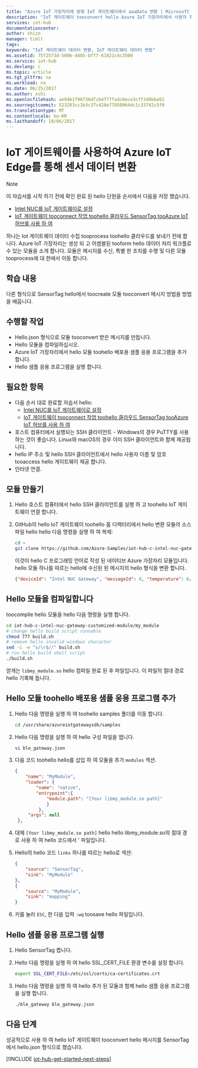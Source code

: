 ```yaml
---
title: "Azure IoT 가장자리에 맞춰 IoT 게이트웨이에서 aaaData 변환 | Microsoft Docs"
description: "IoT 게이트웨이 tooconvert hello Azure IoT 가장자리에서 사용자 지정 된 모듈을 통해 센서 데이터의 형식을 사용 합니다."
services: iot-hub
documentationcenter: 
author: shizn
manager: timlt
tags: 
keywords: "IoT 게이트웨이 데이터 변환, IoT 게이트웨이 데이터 변환"
ms.assetid: 75f2573d-500b-4405-bff7-61021c4c3500
ms.service: iot-hub
ms.devlang: c
ms.topic: article
ms.tgt_pltfrm: na
ms.workload: na
ms.date: 06/25/2017
ms.author: xshi
ms.openlocfilehash: ae94b1f96f36dfcb4f77fadc0ece3cff3d0bba91
ms.sourcegitcommit: 523283cc1b3c37c428e77850964dc1c33742c5f0
ms.translationtype: MT
ms.contentlocale: ko-KR
ms.lasthandoff: 10/06/2017
---
```

# <a name="use-iot-gateway-for-sensor-data-transformation-with-azure-iot-edge"></a>IoT 게이트웨이를 사용하여 Azure IoT Edge를 통해 센서 데이터 변환

> [!NOTE]
> 이 자습서를 시작 하기 전에 확인 완료 된 hello 단원을 순서에서 다음을 저장 했습니다.
> * [Intel NUC를 IoT 게이트웨이로 설정](iot-hub-gateway-kit-c-lesson1-set-up-nuc.md)
> * [IoT 게이트웨이 tooconnect 작업 toohello 클라우드 SensorTag tooAzure IoT 허브를 사용 하 여](iot-hub-gateway-kit-c-iot-gateway-connect-device-to-cloud.md)

하나는 Iot 게이트웨이 데이터 수집 tooprocess toohello 클라우드를 보내기 전에 합니다. Azure IoT 가장자리는 생성 되 고 어셈블된 tooform hello 데이터 처리 워크플로 수 있는 모듈을 소개 합니다. 모듈은 메시지를 수신, 특별 한 조치를 수행 및 다른 모듈 tooprocess에 대 한에서 이동 합니다.

## <a name="what-you-learn"></a>학습 내용

다른 형식으로 SensorTag hello에서 toocreate 모듈 tooconvert 메시지 방법을 방법을 배웁니다.

## <a name="what-you-do"></a>수행할 작업

* Hello.json 형식으로 모듈 tooconvert 받은 메시지를 만듭니다.
* Hello 모듈을 컴파일하십시오.
* Azure IoT 가장자리에서 hello 모듈 toohello 배포용 샘플 응용 프로그램을 추가 합니다.
* Hello 샘플 응용 프로그램을 실행 합니다.

## <a name="what-you-need"></a>필요한 항목

* 다음 순서 대로 완료할 자습서 hello:
  * [Intel NUC를 IoT 게이트웨이로 설정](iot-hub-gateway-kit-c-lesson1-set-up-nuc.md)
  * [IoT 게이트웨이 tooconnect 작업 toohello 클라우드 SensorTag tooAzure IoT 허브를 사용 하 여](iot-hub-gateway-kit-c-iot-gateway-connect-device-to-cloud.md)
* 호스트 컴퓨터에서 실행되는 SSH 클라이언트 - Windows의 경우 PuTTY를 사용하는 것이 좋습니다. Linux와 macOS의 경우 이미 SSH 클라이언트와 함께 제공됩니다.
* hello IP 주소 및 hello SSH 클라이언트에서 hello 사용자 이름 및 암호 tooaccess hello 게이트웨이 제공 합니다.
* 인터넷 연결.

## <a name="create-a-module"></a>모듈 만들기

1. Hello 호스트 컴퓨터에서 hello SSH 클라이언트를 실행 하 고 toohello IoT 게이트웨이 연결 합니다.
1. GitHub의 hello IoT 게이트웨이 toohello 홈 디렉터리에서 hello 변환 모듈의 소스 파일 hello hello 다음 명령을 실행 하 여 복제:

   ```bash
   cd ~
   git clone https://github.com/Azure-Samples/iot-hub-c-intel-nuc-gateway-customized-module.git
   ```

   이것이 hello C 프로그래밍 언어로 작성 된 네이티브 Azure 가장자리 모듈입니다. hello 모듈 하나를 따르는 hello에 수신된 된 메시지의 hello 형식을 변환 합니다.

   ```json
   {"deviceId": "Intel NUC Gateway", "messageId": 0, "temperature": 0.0}
   ```

## <a name="compile-hello-module"></a>Hello 모듈을 컴파일합니다

toocompile hello 모듈을 hello 다음 명령을 실행 합니다.

```bash
cd iot-hub-c-intel-nuc-gateway-customized-module/my_module
# change hello build script runnable
chmod 777 build.sh
# remove hello invalid windows character
sed -i -e "s/\r$//" build.sh
# run hello build shell script
./build.sh
```

얻게는 `libmy_module.so` hello 컴파일 완료 된 후 파일입니다. 이 파일의 절대 경로 hello 기록해 둡니다.

## <a name="add-hello-module-toohello-ble-sample-application"></a>Hello 모듈 toohello 배포용 샘플 응용 프로그램 추가

1. Hello 다음 명령을 실행 하 여 toohello samples 폴더를 이동 합니다.

   ```bash
   cd /usr/share/azureiotgatewaysdk/samples
   ```

1. Hello 다음 명령을 실행 하 여 hello 구성 파일을 엽니다.

   ```bash
   vi ble_gateway.json
   ```

1. 다음 코드 toohello hello를 삽입 하 여 모듈을 추가 `modules` 섹션.

   ```json
   {
       "name": "MyModule",
       "loader": {
           "name": "native",
           "entrypoint":{
               "module.path": "[Your libmy_module.so path]"
               }
            },
        "args": null
    },
    ```

1. 대체 `[Your libmy_module.so path]` hello hello libmy_module.so의 절대 경로 사용 하 여 hello 코드에서 ' 파일입니다.
1. Hello의 hello 코드 `links` 하나를 따르는 hello로 섹션:

   ```json
   {
       "source": "SensorTag",
       "sink": "MyModule"
   },
   {
       "source": "MyModule",
       "sink": "mapping"
   }
   ```

1. 키를 눌러 `ESC`, 한 다음 입력 `:wq` toosave hello 파일입니다.

## <a name="run-hello-sample-application"></a>Hello 샘플 응용 프로그램 실행

1. Hello SensorTag 켭니다.
1. Hello 다음 명령을 실행 하 여 hello SSL_CERT_FILE 환경 변수를 설정 합니다.

   ```bash
   export SSL_CERT_FILE=/etc/ssl/certs/ca-certificates.crt
   ```

1. Hello 다음 명령을 실행 하 여 hello 추가 된 모듈과 함께 hello 샘플 응용 프로그램을 실행 합니다.

   ```bash
   ./ble_gateway ble_gateway.json
   ```

## <a name="next-steps"></a>다음 단계

성공적으로 사용 하 여 hello IoT 게이트웨이 tooconvert hello 메시지를 SensorTag에서 hello.json 형식으로 했습니다.

[!INCLUDE [iot-hub-get-started-next-steps](../../includes/iot-hub-get-started-next-steps.md)]
